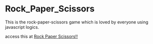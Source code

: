 # Rock_Paper_Scissors
This is the rock-paper-scissors game which is loved by everyone using javascript logics.

access this at 
<a href="https://swarnakrishnan.github.io/rockpaperscissors/">Rock Paper Scissors!!</a>
